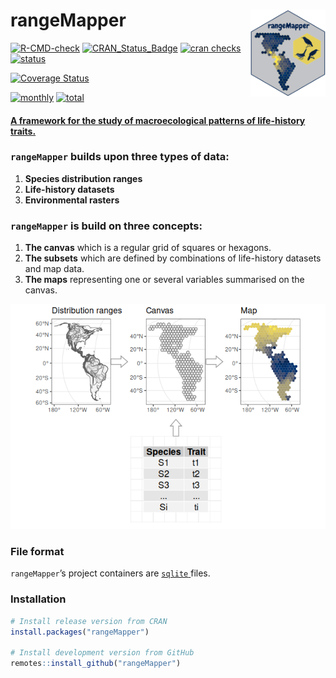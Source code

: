 
<!-- README.md is generated from README.Rmd. Please edit that file -->
<!-- 
rmarkdown::render('README.Rmd')
-->

# rangeMapper <img src="man/figures/logo.png" align="right" alt="" width="120" />

<!-- badges: start -->

[![R-CMD-check](https://github.com/mpio-be/rangeMapper/workflows/R-CMD-check/badge.svg)](https://github.com/mpio-be/rangeMapper/actions)
[![CRAN\_Status\_Badge](http://www.r-pkg.org/badges/version/rangeMapper)](http://cran.r-project.org/package=rangeMapper)
[![cran
checks](https://cranchecks.info/badges/worst/rangeMapper)](https://cran.r-project.org/web/checks/check_results_rangeMapper.html)
[![status](https://tinyverse.netlify.com/badge/rangeMapper)](https://CRAN.R-project.org/package=rangeMapper)

[![Coverage
Status](https://img.shields.io/codecov/c/github/mpio-be/rangeMapper/master.svg)](https://codecov.io/github/mpio-be/rangeMapper?branch=master)

[![monthly](https://cranlogs.r-pkg.org/badges/rangeMapper)](https://www.rpackages.io/package/rangeMapper)
[![total](https://cranlogs.r-pkg.org/badges/grand-total/rangeMapper)](https://www.rpackages.io/package/rangeMapper)

<!-- badges: end -->
<h4>
<a href="https://onlinelibrary.wiley.com/doi/10.1111/j.1466-8238.2011.00739.x" target="_blank">
A framework for the study of macroecological patterns of life-history
traits. </a>
</h4>

### `rangeMapper` builds upon three types of data:

1.  **Species distribution ranges**  
2.  **Life-history datasets**  
3.  **Environmental rasters**

### `rangeMapper` is build on three concepts:

1.  **The canvas** which is a regular grid of squares or hexagons.  
2.  **The subsets** which are defined by combinations of life-history
    datasets and map data.  
3.  **The maps** representing one or several variables summarised on the
    canvas.

![](man/figures/example-1.png)<!-- -->

### File format

`rangeMapper`’s project containers are
<a href="https://www.sqlite.org/" target="_blank"> `sqlite` </a> files.

### Installation

``` r
# Install release version from CRAN
install.packages("rangeMapper")

# Install development version from GitHub
remotes::install_github("rangeMapper")
```
